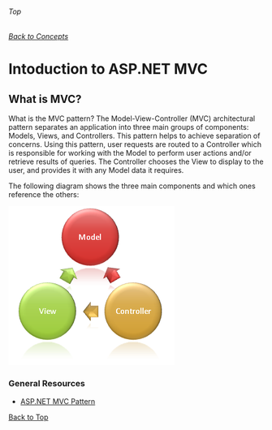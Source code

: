 ###### Top
###### [Back to Concepts](./README.md)

# Intoduction to ASP.NET MVC

## What is MVC?

What is the MVC pattern?
The Model-View-Controller (MVC) architectural pattern separates an application into three main groups of components: Models, Views, and Controllers. This pattern helps to achieve separation of concerns. Using this pattern, user requests are routed to a Controller which is responsible for working with the Model to perform user actions and/or retrieve results of queries. The Controller chooses the View to display to the user, and provides it with any Model data it requires.

The following diagram shows the three main components and which ones reference the others:

![MVC Components](./mvc.png)

### General Resources 
- [ASP.NET MVC Pattern](https://dotnet.microsoft.com/apps/aspnet/mvc)

[Back to Top](#Top)
